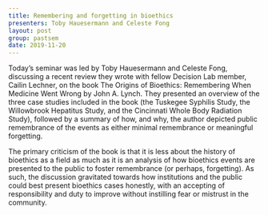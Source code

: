 ```yaml
---
title: Remembering and forgetting in bioethics
presenters: Toby Hauesermann and Celeste Fong
layout: post
group: pastsem
date: 2019-11-20
---
```


Today’s seminar was led by Toby Hauesermann and Celeste Fong, discussing a recent review they wrote with fellow Decision Lab member, 
Cailin Lechner, on the book The Origins of Bioethics: Remembering When Medicine Went Wrong by John A. Lynch. They presented an overview 
of the three case studies included in the book (the Tuskegee Syphilis Study, the Willowbrook Hepatitus Study, and the Cincinnati Whole 
Body Radiation Study), followed by a summary of how, and why, the author depicted public remembrance of the events as either minimal 
remembrance or meaningful forgetting. 

The primary criticism of the book is that it is less about the history of bioethics as a field as much as it is an analysis of how 
bioethics events are presented to the public to foster remembrance (or perhaps, forgetting). As such, the discussion gravitated towards 
how institutions and the public could best present bioethics cases honestly, with an accepting of responsibility and duty to improve 
without instilling fear or mistrust in the community. 
